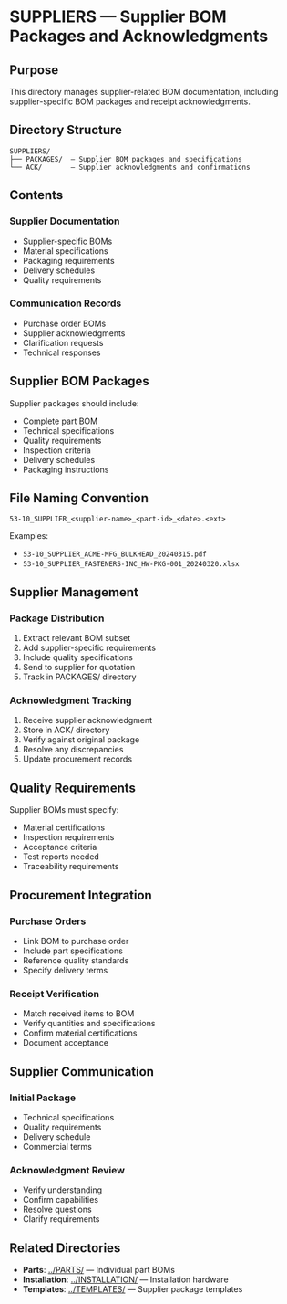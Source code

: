 # SUPPLIERS — Supplier BOM Packages and Acknowledgments

## Purpose

This directory manages supplier-related BOM documentation, including supplier-specific BOM packages and receipt acknowledgments.

## Directory Structure

```
SUPPLIERS/
├── PACKAGES/  — Supplier BOM packages and specifications
└── ACK/       — Supplier acknowledgments and confirmations
```

## Contents

### Supplier Documentation
- Supplier-specific BOMs
- Material specifications
- Packaging requirements
- Delivery schedules
- Quality requirements

### Communication Records
- Purchase order BOMs
- Supplier acknowledgments
- Clarification requests
- Technical responses

## Supplier BOM Packages

Supplier packages should include:
- Complete part BOM
- Technical specifications
- Quality requirements
- Inspection criteria
- Delivery schedules
- Packaging instructions

## File Naming Convention

```
53-10_SUPPLIER_<supplier-name>_<part-id>_<date>.<ext>
```

Examples:
- `53-10_SUPPLIER_ACME-MFG_BULKHEAD_20240315.pdf`
- `53-10_SUPPLIER_FASTENERS-INC_HW-PKG-001_20240320.xlsx`

## Supplier Management

### Package Distribution
1. Extract relevant BOM subset
2. Add supplier-specific requirements
3. Include quality specifications
4. Send to supplier for quotation
5. Track in PACKAGES/ directory

### Acknowledgment Tracking
1. Receive supplier acknowledgment
2. Store in ACK/ directory
3. Verify against original package
4. Resolve any discrepancies
5. Update procurement records

## Quality Requirements

Supplier BOMs must specify:
- Material certifications
- Inspection requirements
- Acceptance criteria
- Test reports needed
- Traceability requirements

## Procurement Integration

### Purchase Orders
- Link BOM to purchase order
- Include part specifications
- Reference quality standards
- Specify delivery terms

### Receipt Verification
- Match received items to BOM
- Verify quantities and specifications
- Confirm material certifications
- Document acceptance

## Supplier Communication

### Initial Package
- Technical specifications
- Quality requirements
- Delivery schedule
- Commercial terms

### Acknowledgment Review
- Verify understanding
- Confirm capabilities
- Resolve questions
- Clarify requirements

## Related Directories

- **Parts**: [../PARTS/](../PARTS/) — Individual part BOMs
- **Installation**: [../INSTALLATION/](../INSTALLATION/) — Installation hardware
- **Templates**: [../TEMPLATES/](../TEMPLATES/) — Supplier package templates
